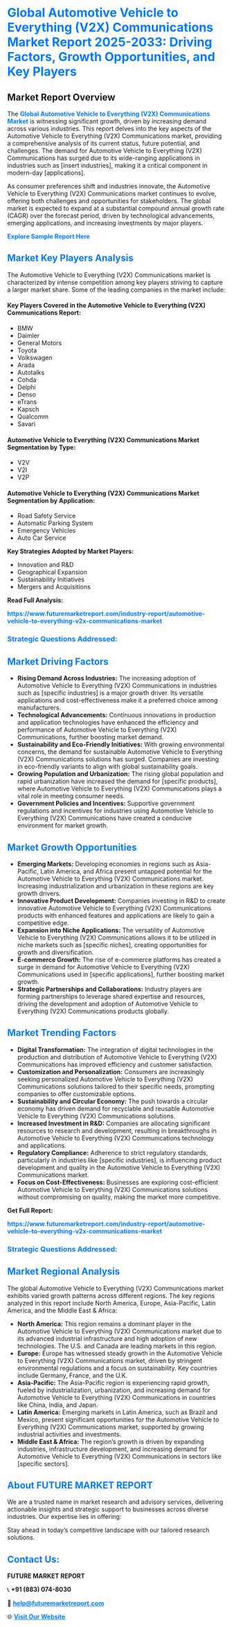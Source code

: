 <h1 style="color: #007BFF;">Global Automotive Vehicle to Everything (V2X) Communications Market Report 2025-2033: Driving Factors, Growth Opportunities, and Key Players</h1>

<section id="overview">
<h2>Market Report Overview</h2>
<p>The <a href="https://www.futuremarketreport.com/industry-report/automotive-vehicle-to-everything-v2x-communications-market" style="color: #007BFF; text-decoration: none;"><strong>Global Automotive Vehicle to Everything (V2X) Communications Market</strong></a> is witnessing significant growth, driven by increasing demand across various industries. This report delves into the key aspects of the Automotive Vehicle to Everything (V2X) Communications market, providing a comprehensive analysis of its current status, future potential, and challenges. The demand for Automotive Vehicle to Everything (V2X) Communications has surged due to its wide-ranging applications in industries such as [insert industries], making it a critical component in modern-day [applications].</p>
<p>As consumer preferences shift and industries innovate, the Automotive Vehicle to Everything (V2X) Communications market continues to evolve, offering both challenges and opportunities for stakeholders. The global market is expected to expand at a substantial compound annual growth rate (CAGR) over the forecast period, driven by technological advancements, emerging applications, and increasing investments by major players.</p>
</section>

<section id="overview">
<p><a href="https://www.futuremarketreport.com/request-sample/reportId=91075" style="color: #007BFF; text-decoration: none;"><strong>Explore Sample Report Here</strong></a></p>
</section>

<section id="key-players">
<h2 style="color: #007BFF;">Market Key Players Analysis</h2>
<p>The Automotive Vehicle to Everything (V2X) Communications market is characterized by intense competition among key players striving to capture a larger market share. Some of the leading companies in the market include:</p>
<h4>Key Players Covered in the Automotive Vehicle to Everything (V2X) Communications Report:</h4>
<ul><li>BMW</li><li>Daimler</li><li>General Motors</li><li>Toyota</li><li>Volkswagen</li><li>Arada</li><li>Autotalks</li><li>Cohda</li><li>Delphi</li><li>Denso</li><li>eTrans</li><li>Kapsch</li><li>Qualcomm</li><li>Savari</li></ul>
<h4>Automotive Vehicle to Everything (V2X) Communications Market Segmentation by Type:</h4>
<ul><li>V2V</li><li>V2I</li><li>V2P</li></ul>

<h4>Automotive Vehicle to Everything (V2X) Communications Market Segmentation by Application:</h4>
<ul><li>Road Safety Service</li><li>Automatic Parking System</li><li>Emergency Vehicles</li><li>Auto Car Service</li></ul>
<p><strong>Key Strategies Adopted by Market Players:</strong></p>
<ul>
<li>Innovation and R&D</li>
<li>Geographical Expansion</li>
<li>Sustainability Initiatives</li>
<li>Mergers and Acquisitions</li>
</ul>
</section>

<section>
<p><strong>Read Full Analysis: </strong></p><a href="https://www.futuremarketreport.com/industry-report/automotive-vehicle-to-everything-v2x-communications-market" style="color: #007BFF; text-decoration: none;"><strong>https://www.futuremarketreport.com/industry-report/automotive-vehicle-to-everything-v2x-communications-market</strong></a>
<h3 style="color: #007BFF;">Strategic Questions Addressed:</h3>
</section>

<section id="driving-factors">
<h2 style="color: #007BFF;">Market Driving Factors</h2>
<ul>
<li><strong>Rising Demand Across Industries:</strong> The increasing adoption of Automotive Vehicle to Everything (V2X) Communications in industries such as [specific industries] is a major growth driver. Its versatile applications and cost-effectiveness make it a preferred choice among manufacturers.</li>
<li><strong>Technological Advancements:</strong> Continuous innovations in production and application technologies have enhanced the efficiency and performance of Automotive Vehicle to Everything (V2X) Communications, further boosting market demand.</li>
<li><strong>Sustainability and Eco-Friendly Initiatives:</strong> With growing environmental concerns, the demand for sustainable Automotive Vehicle to Everything (V2X) Communications solutions has surged. Companies are investing in eco-friendly variants to align with global sustainability goals.</li>
<li><strong>Growing Population and Urbanization:</strong> The rising global population and rapid urbanization have increased the demand for [specific products], where Automotive Vehicle to Everything (V2X) Communications plays a vital role in meeting consumer needs.</li>
<li><strong>Government Policies and Incentives:</strong> Supportive government regulations and incentives for industries using Automotive Vehicle to Everything (V2X) Communications have created a conducive environment for market growth.</li>
</ul>
</section>

<section id="growth-opportunities">
<h2 style="color: #007BFF;">Market Growth Opportunities</h2>
<ul>
<li><strong>Emerging Markets:</strong> Developing economies in regions such as Asia-Pacific, Latin America, and Africa present untapped potential for the Automotive Vehicle to Everything (V2X) Communications market. Increasing industrialization and urbanization in these regions are key growth drivers.</li>
<li><strong>Innovative Product Development:</strong> Companies investing in R&D to create innovative Automotive Vehicle to Everything (V2X) Communications products with enhanced features and applications are likely to gain a competitive edge.</li>
<li><strong>Expansion into Niche Applications:</strong> The versatility of Automotive Vehicle to Everything (V2X) Communications allows it to be utilized in niche markets such as [specific niches], creating opportunities for growth and diversification.</li>
<li><strong>E-commerce Growth:</strong> The rise of e-commerce platforms has created a surge in demand for Automotive Vehicle to Everything (V2X) Communications used in [specific applications], further boosting market growth.</li>
<li><strong>Strategic Partnerships and Collaborations:</strong> Industry players are forming partnerships to leverage shared expertise and resources, driving the development and adoption of Automotive Vehicle to Everything (V2X) Communications products globally.</li>
</ul>
</section>

<section id="trending-factors">
<h2 style="color: #007BFF;">Market Trending Factors</h2>
<ul>
<li><strong>Digital Transformation:</strong> The integration of digital technologies in the production and distribution of Automotive Vehicle to Everything (V2X) Communications has improved efficiency and customer satisfaction.</li>
<li><strong>Customization and Personalization:</strong> Consumers are increasingly seeking personalized Automotive Vehicle to Everything (V2X) Communications solutions tailored to their specific needs, prompting companies to offer customizable options.</li>
<li><strong>Sustainability and Circular Economy:</strong> The push towards a circular economy has driven demand for recyclable and reusable Automotive Vehicle to Everything (V2X) Communications solutions.</li>
<li><strong>Increased Investment in R&D:</strong> Companies are allocating significant resources to research and development, resulting in breakthroughs in Automotive Vehicle to Everything (V2X) Communications technology and applications.</li>
<li><strong>Regulatory Compliance:</strong> Adherence to strict regulatory standards, particularly in industries like [specific industries], is influencing product development and quality in the Automotive Vehicle to Everything (V2X) Communications market.</li>
<li><strong>Focus on Cost-Effectiveness:</strong> Businesses are exploring cost-efficient Automotive Vehicle to Everything (V2X) Communications solutions without compromising on quality, making the market more competitive.</li>
</ul>
</section>

<section>
<p><strong>Get Full Report: </strong></p><a href="https://www.futuremarketreport.com/industry-report/automotive-vehicle-to-everything-v2x-communications-market" style="color: #007BFF; text-decoration: none;"><strong>https://www.futuremarketreport.com/industry-report/automotive-vehicle-to-everything-v2x-communications-market</strong></a>
<h3 style="color: #007BFF;">Strategic Questions Addressed:</h3>
</section>


<section id="regional-analysis">
<h2 style="color: #007BFF;">Market Regional Analysis</h2>
<p>The global Automotive Vehicle to Everything (V2X) Communications market exhibits varied growth patterns across different regions. The key regions analyzed in this report include North America, Europe, Asia-Pacific, Latin America, and the Middle East & Africa:</p>
<ul>
<li><strong>North America:</strong> This region remains a dominant player in the Automotive Vehicle to Everything (V2X) Communications market due to its advanced industrial infrastructure and high adoption of new technologies. The U.S. and Canada are leading markets in this region.</li>
<li><strong>Europe:</strong> Europe has witnessed steady growth in the Automotive Vehicle to Everything (V2X) Communications market, driven by stringent environmental regulations and a focus on sustainability. Key countries include Germany, France, and the U.K.</li>
<li><strong>Asia-Pacific:</strong> The Asia-Pacific region is experiencing rapid growth, fueled by industrialization, urbanization, and increasing demand for Automotive Vehicle to Everything (V2X) Communications in countries like China, India, and Japan.</li>
<li><strong>Latin America:</strong> Emerging markets in Latin America, such as Brazil and Mexico, present significant opportunities for the Automotive Vehicle to Everything (V2X) Communications market, supported by growing industrial activities and investments.</li>
<li><strong>Middle East & Africa:</strong> The region’s growth is driven by expanding industries, infrastructure development, and increasing demand for Automotive Vehicle to Everything (V2X) Communications in sectors like [specific sectors].</li>
</ul>
</section>

<footer>
<h2 style="color: #007BFF;">About FUTURE MARKET REPORT</h2>
<p>We are a trusted name in market research and advisory services, delivering actionable insights and strategic support to businesses across diverse industries. Our expertise lies in offering:</p>

<p>Stay ahead in today’s competitive landscape with our tailored research solutions.</p>

<h2 style="color: #007BFF;">Contact Us:</h2>
<p><strong>FUTURE MARKET REPORT</strong></p>
<p>📞 <strong>+91 (883) 074-8030</strong></p>
<p>📧 <strong><a href="mailto:help@futuremarketreport.com" style="color: #007BFF;">help@futuremarketreport.com</a></strong></p>
<p>🌐 <strong><a href="https://www.futuremarketreport.com/" style="color: #007BFF;">Visit Our Website</a></strong></p>
</footer>